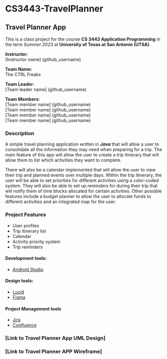 # CS3443-TravelPlanner
## Travel Planner App
This is a class project for the course **CS 3443 Application Programming** in the term _Summer 2023_ at **University of Texas at San Antonio (UTSA)**.

**Instructor:**<br />
[Instructor name] (github_username) <br />

**Team Name:** <br />
The CTRL Freaks

**Team Leader**:<br />
[Team leader name] (github_username)

**Team Members:** <br />
[Team member name] (github_username) <br />
[Team member name] (github_username) <br />
[Team member name] (github_username) <br />
[Team member name] (github_username) <br />

### Description <br />
A simple travel planning application written in ***Java*** that will allow a user to consolidate all the information they may need when preparing for a trip. The main feature of this app will allow the user to create a trip itinerary that will allow them to list which activities they want to complete.

There will also be a calendar implemented that will allow the user to view their trip and planned events over multiple days. Within the trip itinerary, the user will be able to set priorities for different activities using a color-coded system. They will also be able to set up reminders for during their trip that will notify them of time blocks allocated for certain activities. Other possible features include a budget planner to allow the user to allocate funds to different activities and an integrated map for the user.

### Project Features
- User profiles <br />
- Trip itinerary list <br />
- Calendar <br />
- Activity priority system <br />
- Trip reminders <br />

#### Development tools:
- [Android Studio](https://developer.android.com/studio)

#### Design tools:
- [Lucid](https://lucid.app/)
- [Figma](https://www.figma.com/)
  
#### Project Management tools
- [Jira](https://www.atlassian.com/software/jira)
- [Confluence](https://www.atlassian.com/software/confluence)





### [Link to Travel Planner App UML Design]
### [Link to Travel Planner APP Wireframe]
